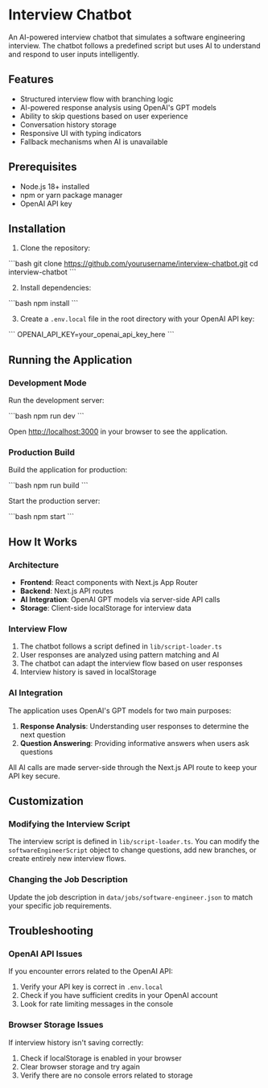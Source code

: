 # Interview Chatbot

An AI-powered interview chatbot that simulates a software engineering interview. The chatbot follows a predefined script but uses AI to understand and respond to user inputs intelligently.

## Features

- Structured interview flow with branching logic
- AI-powered response analysis using OpenAI's GPT models
- Ability to skip questions based on user experience
- Conversation history storage
- Responsive UI with typing indicators
- Fallback mechanisms when AI is unavailable

## Prerequisites

- Node.js 18+ installed
- npm or yarn package manager
- OpenAI API key

## Installation

1. Clone the repository:

\`\`\`bash
git clone https://github.com/yourusername/interview-chatbot.git
cd interview-chatbot
\`\`\`

2. Install dependencies:

\`\`\`bash
npm install
\`\`\`

3. Create a `.env.local` file in the root directory with your OpenAI API key:

\`\`\`
OPENAI_API_KEY=your_openai_api_key_here
\`\`\`

## Running the Application

### Development Mode

Run the development server:

\`\`\`bash
npm run dev
\`\`\`

Open [http://localhost:3000](http://localhost:3000) in your browser to see the application.

### Production Build

Build the application for production:

\`\`\`bash
npm run build
\`\`\`

Start the production server:

\`\`\`bash
npm start
\`\`\`

## How It Works

### Architecture

- **Frontend**: React components with Next.js App Router
- **Backend**: Next.js API routes
- **AI Integration**: OpenAI GPT models via server-side API calls
- **Storage**: Client-side localStorage for interview data

### Interview Flow

1. The chatbot follows a script defined in `lib/script-loader.ts`
2. User responses are analyzed using pattern matching and AI
3. The chatbot can adapt the interview flow based on user responses
4. Interview history is saved in localStorage

### AI Integration

The application uses OpenAI's GPT models for two main purposes:

1. **Response Analysis**: Understanding user responses to determine the next question
2. **Question Answering**: Providing informative answers when users ask questions

All AI calls are made server-side through the Next.js API route to keep your API key secure.

## Customization

### Modifying the Interview Script

The interview script is defined in `lib/script-loader.ts`. You can modify the `softwareEngineerScript` object to change questions, add new branches, or create entirely new interview flows.

### Changing the Job Description

Update the job description in `data/jobs/software-engineer.json` to match your specific job requirements.

## Troubleshooting

### OpenAI API Issues

If you encounter errors related to the OpenAI API:

1. Verify your API key is correct in `.env.local`
2. Check if you have sufficient credits in your OpenAI account
3. Look for rate limiting messages in the console

### Browser Storage Issues

If interview history isn't saving correctly:

1. Check if localStorage is enabled in your browser
2. Clear browser storage and try again
3. Verify there are no console errors related to storage

